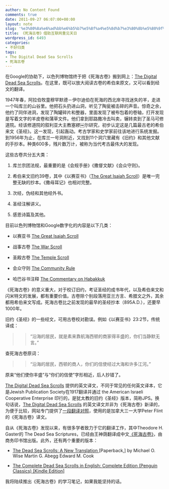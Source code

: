 ```yaml
---
author: No Content Found
comments: true
date: 2011-09-27 06:07:00+00:00
layout: note
slug: '%e3%80%8a%e6%ad%bb%e6%b5%b7%e5%8f%a4%e5%8d%b7%e3%80%8b%e5%80%9f%e5%8a%a9%e4%ba%92%e8%81%94%e7%bd%91%e9%87%8d%e8%a7%81%e5%a4%a9%e6%97%a5'
title: 《死海古卷》借助互联网重见天日
wordpress_id: 6493
categories:
- 不好归类
tags:
- The Digital Dead Sea Scrolls
- 死海古卷
---
```


在Google的协助下，以色列博物馆终于把《死海古卷》搬到网上：[The Digital Dead Sea Scrolls](http://dss.collections.imj.org.il/)。在这里，既可以放大阅读古卷的希伯来原文，又可以看到经文的翻译。





1947年春，阿拉伯牧童穆罕默德－伊尔迪伯在死海的西北岸寻找迷失的羊，走进一个叫库兰的山谷里。他把石头扔进山洞，听见了陶瓮被击碎的声音。惊奇之余，他约了同伴进洞，发现了陶罐碎片和整器，里面发现了被布包着的卷轴，打开发现是写着文字的羊皮卷和蒲草文件。他们拿到耶路撒冷去叫卖，辗转卖到了圣马可修道院。经该修道院的叙利亚大主教塞繆￼尔研究，初步认定这是几篇最古老的希伯来文《圣经》。这一发现，引起轰动。考古学家和史学家前往该地进行系统发掘。到1956年为止，在库兰一号洞附近，又找到11个洞穴里藏有《旧约》和其他文献的手抄本。种类600多，残片数万计，被称为当代考古最伟大的发现。





这些古卷共分五大类：





  1. 库兰宗团法规，最重要的是《会规手册》《撒督文献》《会众守则》。


  2. 希伯来文旧约39卷，其中《以赛亚书》（[The Great Isaiah Scroll](http://dss.collections.imj.org.il/isaiah)）是唯一完整无缺的抄本。《撒母耳记》也相对完整。


  3. 次经，伪经和其他经外书。


  4. 圣经注解讲义。


  5. 感恩诗篇及其他。



目前以色列博物馆和Google数字化的内容是以下几类：





  * 以赛亚书 [The Great Isaiah Scroll](http://dss.collections.imj.org.il/isaiah)


  * 战事古卷 [The War Scroll](http://dss.collections.imj.org.il/war)


  * 圣殿古卷 [The Temple Scroll](http://dss.collections.imj.org.il/temple)


  * 会众守则 [The Community Rule](http://dss.collections.imj.org.il/community)


  * 哈巴谷书注释 [The Commentary on Habakkuk](http://dss.collections.imj.org.il/habakkuk)



《死海古卷》的意义重大，对于校订旧约，考证圣经的成书年代，以及希伯来文和闪米特文的发展，都有重要价值。古卷除个别段落用亚兰方言、希腊文之外，其余都用希伯来文写成。死海古卷比之前发现的最早的圣经抄本（895A.D.），还要早1000年。





旧约《圣经》的一些经文，可用古卷校对勘误。例如《以赛亚书》23:2节，传统译成：





<blockquote>
  
> 
> “沿海的居民，就是素来靠航海西顿的商家得丰盛的，你们当静默无言。”
> 
> 
</blockquote>





查死海古卷原词：





<blockquote>
  
> 
> “沿海的居民，西顿的商人，你们的信使经过大海和许多江河。”
> 
> 
</blockquote>





原来“他们使你丰盛”与“你们的信使”字形相近，后人抄错了。





[The Digital Dead Sea Scrolls](http://dss.collections.imj.org.il/) 提供的英文译文，不同于常见的任何英文译本，它是Jewish Publication Society在1917翻译并通过 the American Israeli Cooperative Enterprise 印行的，是犹太教的旧约《圣经》版本，简称JPS。换句话说，[The Digital Dead Sea Scrolls](http://dss.collections.imj.org.il/) 的英文译文并非为《死海古卷》新译的，为便于比较，网站专门提供了[一段翻译对照](http://dss.collections.imj.org.il/chapters)，使用的是加拿大三一大学Peter Flint的《死海古卷》译文。





自从《死海古卷》发现以来，有很多学者致力于它的翻译工作，其中Theodore H. Gaster的 The Dead Sea Scriptures，已经由王神荫翻译成中文[《死海古卷》](http://book.douban.com/subject/1138432/)，由商务印书馆出版。此外，还有两个重要的版本：





  * [The Dead Sea Scrolls: A New Translation ](http://amazon.com/dp/B004ZG647I)[Paperback,] by Michael O. Wise  Martin G. Abegg  Edward M. Cook 


  * [The Complete Dead Sea Scrolls in English: Complete Edition (Penguin Classics) [Kindle Edition]](http://amazon.com/dp/B002RI9H34)



我将陆续推出《死海古卷》的学习笔记，如果我能坚持的话。
